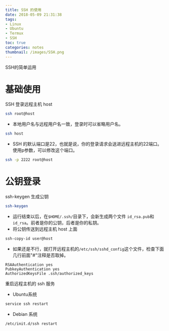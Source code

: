 ```yaml
---
title: SSH 的使用
date: 2018-05-09 21:31:38
tags:
- Linux
- Ubuntu
- Termux
- SSH
toc: true
categories: notes
thumbnail: /images/SSH.png
---
```

SSH的简单运用
<!--more-->
# 基础使用
SSH 登录远程主机 host
```sh
ssh root@host
```

- 本地用户名与远程用户名一致，登录时可以省略用户名。

```sh
ssh host
```

- SSH 的默认端口是22，也就是说，你的登录请求会送进远程主机的22端口。使用p参数，可以修改这个端口。

```sh
ssh -p 2222 root@host
```
# 公钥登录
ssh-keygen 生成公钥
```sh
ssh-keygen
```

- 运行结束以后，在`$HOME/.ssh/`目录下，会新生成两个文件 `id_rsa.pub`和`id_rsa`。前者是你的公钥，后者是你的私钥。
- 将公钥传送到远程主机 host 上面

```sh
ssh-copy-id user@host
```

- 如果还是不行，就打开远程主机的`/etc/ssh/sshd_config`这个文件，检查下面几行前面"#"注释是否取掉。

```
RSAAuthentication yes
PubkeyAuthentication yes
AuthorizedKeysFile .ssh/authorized_keys
```

重启远程主机的 ssh 服务

- Ubuntu系统

```sh
service ssh restart
```

- Debian 系统

```sh
/etc/init.d/ssh restart
```